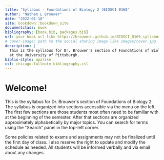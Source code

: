 ```yaml
--- 
title: "Syllabus - Foundations of Biology 2 (BIOSCI 0160"
author: "Nathan L Brouwer"
date: "2022-01-18"
site: bookdown::bookdown_site
documentclass: book
bibliography: [book.bib, packages.bib]
url: your book url like https://brouwern.github.io/BIOSCI_0160_syllabus/
# cover-image: path to the social sharing image like images/cover.jpg
description: |
  This is the syllabus for Dr. Brouwer's section of Foundations of Biology 2
  at the University of Pittsburgh.
biblio-style: apalike
csl: chicago-fullnote-bibliography.csl
---
```


# Welcome!

This is the syllabus for Dr. Brouwer's section of Foundations of Biology 2.  The syllabus is organized into sections accessible via the menu on the left.  The first few sections are those students most often need to be familiar with at the beginning of the semester.  After that sections are organized approximately alphabetically by major topics.  You can search for terms using the "Search" panel in the top-left corner.

Some policies related to exams and assignments may not be finalized until the first day of class.  I also reserve the right to update and modify the schedule as needed.  All students will be informed verbally and via email about any changes.







